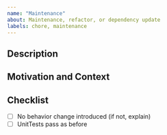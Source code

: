 ```yaml
---
name: "Maintenance"
about: Maintenance, refactor, or dependency update
labels: chore, maintenance
---
```


## Description

<!-- Describe the maintenance or chore performed (e.g., refactoring, dependency update). -->

## Motivation and Context

<!-- Why is this maintenance needed? -->

## Checklist

- [ ] No behavior change introduced (if not, explain)
- [ ] UnitTests pass as before

